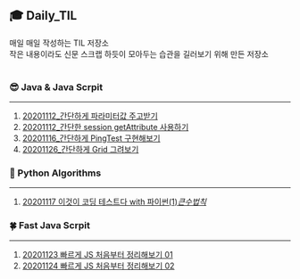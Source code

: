 ## :mortar_board: Daily_TIL 
매일 매일 작성하는 TIL 저장소<br>
작은 내용이라도 신문 스크랩 하듯이 모아두는 습관을 길러보기 위해 만든 저장소 <br>
<br>
### :sunglasses: Java & Java Scrpit
*** 
 1. [20201112_간단하게 파라미터값 주고받기 ](https://github.com/maria5845/Daily_TIL/blob/master/%EA%B0%84%EB%8B%A8%ED%95%98%EA%B2%8C%20%ED%8C%8C%EB%9D%BC%EB%AF%B8%ED%84%B0%20%EA%B0%92%20%EC%A3%BC%EA%B3%A0%EB%B0%9B%EA%B8%B0/%EA%B0%84%EB%8B%A8%ED%95%98%EA%B2%8C%20%ED%8C%8C%EB%9D%BC%EB%AF%B8%ED%84%B0%20%EA%B0%92%20%EC%A3%BC%EA%B3%A0%20%EB%B0%9B%EA%B8%B0.md)<br>
 2. [20201112_간단한 session getAttribute 사용하기 ](https://github.com/maria5845/Daily_TIL/blob/master/%EA%B0%84%EB%8B%A8%ED%95%9C%20session%20getAttribute%20%EC%82%AC%EC%9A%A9%ED%95%98%EA%B8%B0/%EA%B0%84%EB%8B%A8%ED%95%9C%20session%20getAttribute%20%EC%82%AC%EC%9A%A9%ED%95%98%EA%B8%B0.md) <br>
 3. [20201116_간단하게 PingTest 구현해보기 ](https://github.com/maria5845/Daily_TIL/blob/master/%EA%B0%84%EB%8B%A8%ED%95%98%EA%B2%8C%20PingTest%20%EA%B5%AC%ED%98%84%ED%95%B4%EB%B3%B4%EA%B8%B0/%EA%B0%84%EB%8B%A8%ED%95%98%EA%B2%8C%20PingTest%EA%B8%B0%EB%8A%A5%20%EA%B5%AC%ED%98%84%ED%95%B4%EB%B3%B4%EA%B8%B0.md)<br>
4. [20201126_간단하게 Grid 그려보기 ](
https://github.com/maria5845/Daily_TIL/blob/master/%EA%B0%84%EB%8B%A8%ED%95%98%EA%B2%8C%20Grid%20%EA%B7%B8%EB%A0%A4%EB%B3%B4%EA%B8%B0/%EA%B0%84%EB%8B%A8%ED%95%98%EA%B2%8C%20Grid%20%EA%B7%B8%EB%A0%A4%EB%B3%B4%EA%B8%B0.md)



### :whale2: Python Algorithms
*** 
 1. [20201117 이것이 코딩 테스트다 with 파이썬(1)_큰수법칙_ ](https://github.com/maria5845/Daily_TIL/blob/master/%EC%9D%B4%EA%B2%83%EC%9D%B4%20%EC%BD%94%EB%94%A9%ED%85%8C%EC%8A%A4%ED%8A%B8%EB%8B%A4%20with%20%ED%8C%8C%EC%9D%B4%EC%8D%AC/%EC%9D%B4%EA%B2%83%EC%9D%B4%20%EC%BD%94%EB%94%A9%20%ED%85%8C%EC%8A%A4%ED%8A%B8%EB%8B%A4%20with%20%ED%8C%8C%EC%9D%B4%EC%8D%AC(1)_%ED%81%B0%EC%88%98%EB%B2%95%EC%B9%99_20201117.md)


### :four_leaf_clover: Fast Java Scrpit
*** 
 1. [20201123 빠르게 JS 처음부터 정리해보기 01]( https://github.com/maria5845/Daily_TIL/blob/master/%EB%B9%A0%EB%A5%B4%EA%B2%8C%20%EC%9E%90%EB%B0%94%EC%8A%A4%ED%81%AC%EB%A6%BD%ED%8A%B8/fastjs.js)
 2. [20201124 빠르게 JS 처음부터 정리해보기 02](https://github.com/maria5845/Daily_TIL/blob/master/%EB%B9%A0%EB%A5%B4%EA%B2%8C%20%EC%9E%90%EB%B0%94%EC%8A%A4%ED%81%AC%EB%A6%BD%ED%8A%B8/fastJs02.js)
